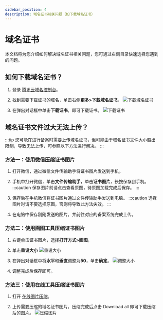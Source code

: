 ```yaml
---
sidebar_position: 4
description: 域名证书相关问题（如下载域名证书）
---
```

# 域名证书
本文档将为您介绍如何解决域名证书相关问题，您可通过右侧目录快速选择您遇到的问题。
## 如何下载域名证书？
1. 登录 [腾讯云域名控制台](https://console.cloud.tencent.com/domain)。

2. 找到需要下载证书的域名，单击右侧**更多>下载域名证书**。
![下载域名证书](https://resources.r2wind.cn/img/dnspodfaq/domain/20221118153432.png)

3. 在弹出对话框中单击**下载证书**，即可下载证书。
![下载证书](https://resources.r2wind.cn/img/dnspodfaq/domain/20221118154810.png)

## 域名证书文件过大无法上传？
:::tip
您可能在进行备案时需要上传域名证书，但可能由于域名证书文件大小超出限制，导致无法上传，可参照以下方法进行解决。
:::
### 方法一：使用微信压缩证书图片
1. 打开微信，通过微信文件传输助手将证书图片发送到手机。

2. 手机中打开微信，单击**文件传输助手**，单击**证书图片**，长按保存到手机。
:::caution
保存图片前请点击查看原图，待原图加载完成后保存。
:::

3. 保存后在手机微信将证书图片通过文件传输助手发送到电脑。
:::caution
选择图片时请不要选择原图，否则将导致此方法失效。
:::

4. 在电脑中保存刚刚发送的图片，并前往对应的备案系统完成上传。

### 方法二：使用画图工具压缩证书图片
1. 右键单击证书图片，选择**打开方式>画图**。

2. 单击**重设大小**
![重设大小](https://resources.r2wind.cn/img/dnspodfaq/domain/20221118161455.png)

3. 在弹出对话框中将**水平**和**垂直**调整为**50**，单击**确定**。
![调整大小](https://resources.r2wind.cn/img/dnspodfaq/domain/20221118162336.png)

4. 调整完成后保存即可。

### 方法三：使用在线工具压缩证书图片
1. 打开 [在线图片压缩](https://tinypng.com/)。

2. 上传需要压缩的域名证书图片，压缩完成后点击 Download all 即可下载压缩后的图片。
![压缩图片](https://resources.r2wind.cn/img/dnspodfaq/domain/20221118162722.png)